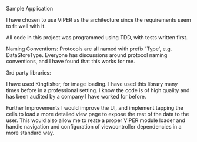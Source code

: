 Sample Application

I have chosen to use VIPER as the architecture since the requirements seem to fit well with it.

All code in this project was programmed using TDD, with tests written first.

Naming Conventions:
Protocols are all named with prefix 'Type', e.g. DataStoreType. Everyone has discussions around protocol naming conventions, and I have found that this works for me.

3rd party libraries:

I have used Kingfisher, for image loading. I have used this library many times before in a professional setting. I know the code is of high quality and has been audited by a company I have worked for before.


Further Improvements
I would improve the UI, and implement tapping the cells to load a more detailed view page to expose the rest of the data to the user. This would also allow me to reate a proper VIPER module loader and handle navigation and configuration of viewcontroller dependencies in a more standard way.

